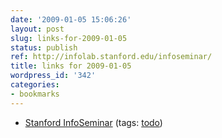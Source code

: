 ```yaml
---
date: '2009-01-05 15:06:26'
layout: post
slug: links-for-2009-01-05
status: publish
ref: http://infolab.stanford.edu/infoseminar/
title: links for 2009-01-05
wordpress_id: '342'
categories:
- bookmarks
---
```


  * [Stanford InfoSeminar](http://infolab.stanford.edu/infoseminar/) (tags: [todo](http://delicious.com/eob/todo))



